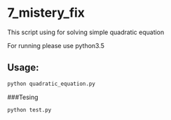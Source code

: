 # 7_mistery_fix

This script using for solving simple quadratic equation

For running please use python3.5

## Usage:

```sh
python quadratic_equation.py
```


###Tesing
```sh
python test.py
```